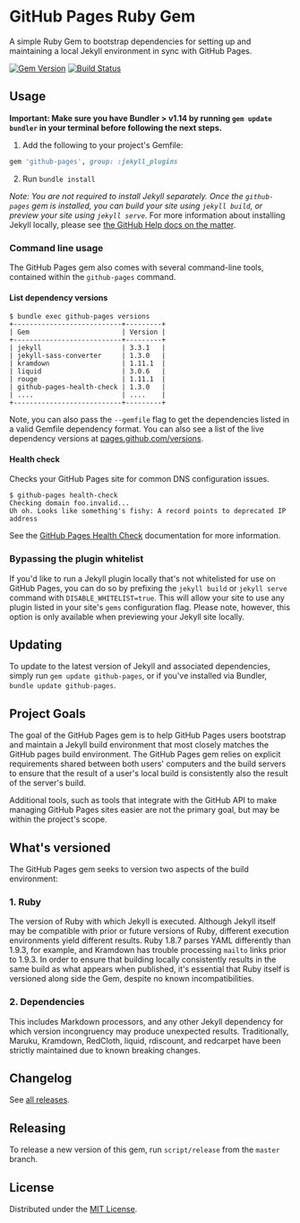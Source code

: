 # GitHub Pages Ruby Gem

A simple Ruby Gem to bootstrap dependencies for setting up and maintaining a local Jekyll environment in sync with GitHub Pages.

[![Gem Version](https://img.shields.io/gem/v/github-pages.svg)](https://rubygems.org/gems/github-pages)
[![Build Status](https://img.shields.io/travis/github/pages-gem/master.svg)](https://travis-ci.org/github/pages-gem)

## Usage

**Important: Make sure you have Bundler > v1.14 by running `gem update bundler` in your terminal before following the next steps.**

1. Add the following to your project's Gemfile:  

  ```ruby
  gem 'github-pages', group: :jekyll_plugins
  ```

2. Run `bundle install`

*Note: You are not required to install Jekyll separately. Once the `github-pages` gem is installed, you can build your site using `jekyll build`, or preview your site using `jekyll serve`.* For more information about installing Jekyll locally, please see [the GitHub Help docs on the matter](https://help.github.com/articles/using-jekyll-with-pages#installing-jekyll).

### Command line usage

The GitHub Pages gem also comes with several command-line tools, contained within the `github-pages` command.

#### List dependency versions

```console
$ bundle exec github-pages versions
+---------------------------+---------+
| Gem                       | Version |
+---------------------------+---------+
| jekyll                    | 3.3.1   |
| jekyll-sass-converter     | 1.3.0   |
| kramdown                  | 1.11.1  |
| liquid                    | 3.0.6   |
| rouge                     | 1.11.1  |
| github-pages-health-check | 1.3.0   |
| ....                      | ....    |
+---------------------------+---------+
```

Note, you can also pass the `--gemfile` flag to get the dependencies listed in a valid Gemfile dependency format. You can also see a list of the live dependency versions at [pages.github.com/versions](https://pages.github.com/versions/).

#### Health check

Checks your GitHub Pages site for common DNS configuration issues.

```console
$ github-pages health-check
Checking domain foo.invalid...
Uh oh. Looks like something's fishy: A record points to deprecated IP address
```

See the [GitHub Pages Health Check](https://github.com/github/pages-health-check) documentation for more information.

### Bypassing the plugin whitelist

If you'd like to run a Jekyll plugin locally that's not whitelisted for use on GitHub Pages, you can do so by prefixing the `jekyll build` or `jekyll serve` command with `DISABLE_WHITELIST=true`. This will allow your site to use any plugin listed in your site's `gems` configuration flag. Please note, however, this option is only available when previewing your Jekyll site locally.

## Updating

To update to the latest version of Jekyll and associated dependencies, simply run `gem update github-pages`, or if you've installed via Bundler, `bundle update github-pages`.

## Project Goals

The goal of the GitHub Pages gem is to help GitHub Pages users bootstrap and maintain a Jekyll build environment that most closely matches the GitHub pages build environment. The GitHub Pages gem relies on explicit requirements shared between both users' computers and the build servers to ensure that the result of a user's local build is consistently also the result of the server's build.

Additional tools, such as tools that integrate with the GitHub API to make managing GitHub Pages sites easier are not the primary goal, but may be within the project's scope.

## What's versioned

The GitHub Pages gem seeks to version two aspects of the build environment:

### 1. Ruby

The version of Ruby with which Jekyll is executed. Although Jekyll itself may be compatible with prior or future versions of Ruby, different execution environments yield different results. Ruby 1.8.7 parses YAML differently than 1.9.3, for example, and Kramdown has trouble processing `mailto` links prior to 1.9.3. In order to ensure that building locally consistently results in the same build as what appears when published, it's essential that Ruby itself is versioned along side the Gem, despite no known incompatibilities.

### 2. Dependencies

This includes Markdown processors, and any other Jekyll dependency for which version incongruency may produce unexpected results. Traditionally, Maruku, Kramdown, RedCloth, liquid, rdiscount, and redcarpet have been strictly maintained due to known breaking changes.

## Changelog

See [all releases](https://github.com/github/pages-gem/releases).

## Releasing

To release a new version of this gem, run `script/release` from the `master` branch.

## License

Distributed under the [MIT License](LICENSE).
